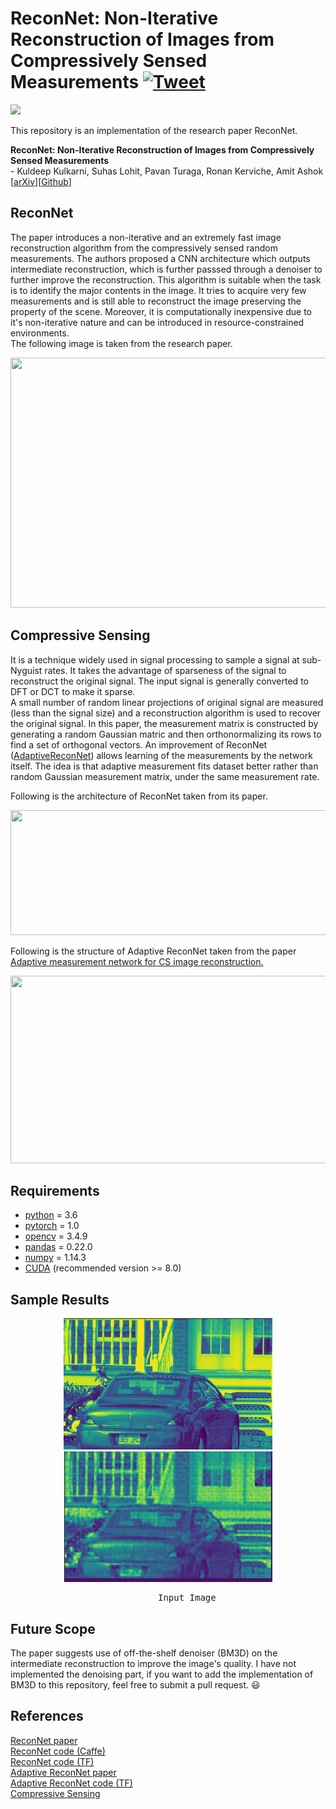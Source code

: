 # ReconNet: Non-Iterative Reconstruction of Images from Compressively Sensed Measurements [![Tweet](https://img.shields.io/twitter/url/http/shields.io.svg?style=social)](https://twitter.com/intent/tweet?text=An%20Implementation%20of%20the%20research%20paper%20-%20ReconNet:%20Non%20Iterative%20Reconstruction%20of%20Images%20from%20Compressively%20Sensed%20Measurements.%0Aand%20here%27s%20the%20Github%20link%20-%3E&url=https://github.com/Chinmayrane16/ReconNet&hashtags=Image_Reconstruction,Non_Iterative,Compressive_Sensing,Pytorch,Deep_Learning)

<img src="https://upload.wikimedia.org/wikipedia/commons/9/96/Pytorch_logo.png" width="11%">

This repository is an implementation of the research paper ReconNet.

**ReconNet: Non-Iterative Reconstruction of Images from Compressively Sensed Measurements**<br>
\- Kuldeep Kulkarni, Suhas Lohit, Pavan Turaga, Ronan Kerviche, Amit Ashok<br>
[[arXiv](https://arxiv.org/pdf/1601.06892.pdf)][[Github](https://github.com/KuldeepKulkarni/ReconNet)]

## ReconNet

The paper introduces a non-iterative and an extremely fast image reconstruction algorithm from the compressively sensed random measurements. The authors proposed a CNN architecture which outputs intermediate reconstruction, which is further passsed through a denoiser to further improve the reconstruction. This algorithm is suitable when the task is to identify the major contents in the image. It tries to acquire very few measurements and is still able to reconstruct the image preserving the property of the scene. Moreover, it is computationally inexpensive due to it's non-iterative nature and can be introduced in resource-constrained environments.<br>
The following image is taken from the research paper.
<p align="center">
  <img width="800" height="400" src="https://github.com/Chinmayrane16/ReconNet/blob/master/images/image_reconstruction.png">
</p>

## Compressive Sensing

It is a technique widely used in signal processing to sample a signal at sub-Nyguist rates. It takes the advantage of sparseness of the signal to reconstruct the original signal. The input signal is generally converted to DFT or DCT to make it sparse. <br>
A small number of random linear projections of original signal are measured (less than the signal size) and a reconstruction algorithm is used to recover the original signal. In this paper, the measurement matrix is constructed by generating a random Gaussian matric and then orthonormalizing its rows to find a set of orthogonal vectors. An improvement of ReconNet ([AdaptiveReconNet](https://link.springer.com/chapter/10.1007/978-981-10-7302-1_34)) allows learning of the measurements by the network itself. The idea is that adaptive measurement fits dataset better rather than random Gaussian measurement matrix, under the same measurement rate.

Following is the architecture of ReconNet taken from its paper.
<p align="center">
  <img width="1000" height="200" src="https://github.com/Chinmayrane16/ReconNet/blob/master/images/reconnet.png">
</p>

Following is the structure of Adaptive ReconNet taken from the paper [Adaptive measurement network for CS image reconstruction.](https://link.springer.com/chapter/10.1007/978-981-10-7302-1_34)
<p align="center">
  <img width="600" height="300" src="https://github.com/Chinmayrane16/ReconNet/blob/master/images/AdaptiveRconNet.gif">
</p>

## Requirements
* [python](https://www.python.org/downloads/) = 3.6
* [pytorch](https://pytorch.org/) = 1.0
* [opencv]() = 3.4.9
* [pandas](https://pandas.pydata.org/) = 0.22.0
* [numpy](https://www.numpy.org/) = 1.14.3
* [CUDA](https://developer.nvidia.com/cuda-zone) (recommended version >= 8.0)

## Sample Results
<p align="center">
    <img src="images/test_sample.png" alt hspace=60>
    <img src="images/sample_result.png" alt><br>
</p>
<pre>
                            Input Image                                    Reconstructed Image
</pre>

## Future Scope
The paper suggests use of off-the-shelf denoiser (BM3D) on the intermediate reconstruction to improve the image's quality. I have not implemented the denoising part, if you want to add the implementation of BM3D to this repository, feel free to submit a pull request. :smiley:

## References
[ReconNet paper](https://arxiv.org/pdf/1601.06892.pdf)<br>
[ReconNet code (Caffe)](https://github.com/KuldeepKulkarni/ReconNet)<br>
[ReconNet code (TF)](https://github.com/kaushik333/Reconnet)<br>
[Adaptive ReconNet paper](https://arxiv.org/pdf/1710.01244.pdf)<br>
[Adaptive ReconNet code (TF)](https://github.com/yucicheung/AdaptiveReconNet)<br>
[Compressive Sensing](https://www.ece.iastate.edu/~namrata/EE527_Spring08/CompSens2.pdf)
